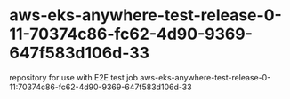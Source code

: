 # aws-eks-anywhere-test-release-0-11-70374c86-fc62-4d90-9369-647f583d106d-33
repository for use with E2E test job aws-eks-anywhere-test-release-0-11:70374c86-fc62-4d90-9369-647f583d106d-33
